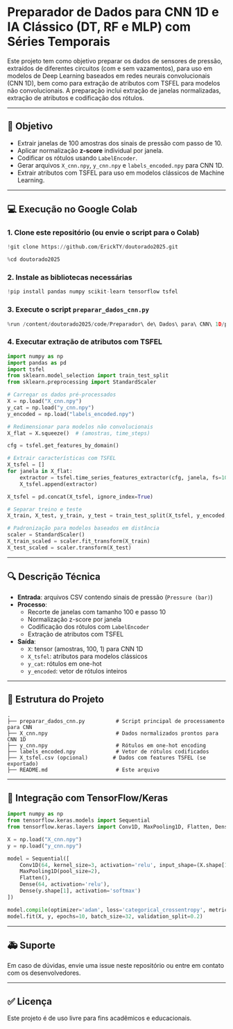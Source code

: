 # Preparador de Dados para CNN 1D e IA Clássico (DT, RF e MLP) com Séries Temporais

Este projeto tem como objetivo preparar os dados de sensores de pressão, extraídos de diferentes circuitos (com e sem vazamentos), para uso em modelos de Deep Learning baseados em redes neurais convolucionais (CNN 1D), bem como para extração de atributos com TSFEL para modelos não convolucionais. A preparação inclui extração de janelas normalizadas, extração de atributos e codificação dos rótulos.

---

## 🚀 Objetivo

- Extrair janelas de 100 amostras dos sinais de pressão com passo de 10.
- Aplicar normalização **z-score** individual por janela.
- Codificar os rótulos usando `LabelEncoder`.
- Gerar arquivos `X_cnn.npy`, `y_cnn.npy` e `labels_encoded.npy` para CNN 1D.
- Extrair atributos com TSFEL para uso em modelos clássicos de Machine Learning.

---

## 💻 Execução no Google Colab

### 1. Clone este repositório (ou envie o script para o Colab)

```python
!git clone https://github.com/ErickTY/doutorado2025.git
```
```python
%cd doutorado2025
```

### 2. Instale as bibliotecas necessárias

```python
!pip install pandas numpy scikit-learn tensorflow tsfel
```

### 3. Execute o script `preparar_dados_cnn.py`

```python
%run /content/doutorado2025/code/Preparador\ de\ Dados\ para\ CNN\ 1D/preparar_dados_cnn.py
```

### 4. Executar extração de atributos com TSFEL

```python
import numpy as np
import pandas as pd
import tsfel
from sklearn.model_selection import train_test_split
from sklearn.preprocessing import StandardScaler

# Carregar os dados pré-processados
X = np.load("X_cnn.npy")
y_cat = np.load("y_cnn.npy")
y_encoded = np.load("labels_encoded.npy")

# Redimensionar para modelos não convolucionais
X_flat = X.squeeze()  # (amostras, time_steps)

cfg = tsfel.get_features_by_domain()

# Extrair características com TSFEL
X_tsfel = []
for janela in X_flat:
    extractor = tsfel.time_series_features_extractor(cfg, janela, fs=100, verbose=0)
    X_tsfel.append(extractor)

X_tsfel = pd.concat(X_tsfel, ignore_index=True)

# Separar treino e teste
X_train, X_test, y_train, y_test = train_test_split(X_tsfel, y_encoded, test_size=0.2, random_state=42, stratify=y_encoded)

# Padronização para modelos baseados em distância
scaler = StandardScaler()
X_train_scaled = scaler.fit_transform(X_train)
X_test_scaled = scaler.transform(X_test)
```

---

## 🔍 Descrição Técnica

- **Entrada**: arquivos CSV contendo sinais de pressão (`Pressure (bar)`)
- **Processo**:
  - Recorte de janelas com tamanho 100 e passo 10
  - Normalização z-score por janela
  - Codificação dos rótulos com `LabelEncoder`
  - Extração de atributos com TSFEL
- **Saída**:
  - `X`: tensor (amostras, 100, 1) para CNN 1D
  - `X_tsfel`: atributos para modelos clássicos
  - `y_cat`: rótulos em one-hot
  - `y_encoded`: vetor de rótulos inteiros

---

## 📁 Estrutura do Projeto

```
.
├── preparar_dados_cnn.py          # Script principal de processamento para CNN
├── X_cnn.npy                      # Dados normalizados prontos para CNN 1D
├── y_cnn.npy                      # Rótulos em one-hot encoding
├── labels_encoded.npy             # Vetor de rótulos codificados
├── X_tsfel.csv (opcional)        # Dados com features TSFEL (se exportado)
├── README.md                      # Este arquivo
```

---

## 🚗 Integração com TensorFlow/Keras

```python
import numpy as np
from tensorflow.keras.models import Sequential
from tensorflow.keras.layers import Conv1D, MaxPooling1D, Flatten, Dense

X = np.load("X_cnn.npy")
y = np.load("y_cnn.npy")

model = Sequential([
    Conv1D(64, kernel_size=3, activation='relu', input_shape=(X.shape[1], 1)),
    MaxPooling1D(pool_size=2),
    Flatten(),
    Dense(64, activation='relu'),
    Dense(y.shape[1], activation='softmax')
])

model.compile(optimizer='adam', loss='categorical_crossentropy', metrics=['accuracy'])
model.fit(X, y, epochs=10, batch_size=32, validation_split=0.2)
```

---

## 🚑 Suporte

Em caso de dúvidas, envie uma issue neste repositório ou entre em contato com os desenvolvedores.

---

## ✅ Licença

Este projeto é de uso livre para fins acadêmicos e educacionais.

